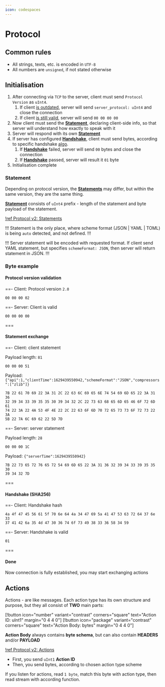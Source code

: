 ```yaml
---
icon: codespaces
---
```


# Protocol

## Common rules

+ All strings, texts, etc. is encoded in `UTF-8`
+ All numbers are `unsigned`, if not stated otherwise

## Initialisation

1. After connecting via `TCP` to the server, client must send `Protocol Version` as `uInt4`.
   1. If client [is outdated](2.0.md#client), server will send `server_protocol: uInt4` and close the connection
   2. If client [is still valid](2.0.md#client), server will send `00 00 00 00`
2. Now client must send the [**Statement**](2.0.md#statement), declaring client-side info, so that server will
   understand how exactly to speak with it
3. Server will respond with its own [**Statement**](2.0.md#statement)
4. If server has configured [**Handshake**](2.0.md#handshake), client must send bytes, according to specific handshake
   [algo](2.0.md#handshake-sha256).
   1. If [**Handshake**](2.0.md#handshake) failed, server will send `00` bytes and close the connection
   2. If [**Handshake**](2.0.md#handshake) passed, server will result it `01` byte
5. Initialisation complete

### Statement

Depending on protocol version, the [**Statements**](2.0.md#statement) may differ, but within the same version, they are
the same thing.

[**Statement**](2.0.md#statement) consists of `uInt4` prefix - length of the statement and byte payload of the
statement.

[!ref Protocol v2: Statements](2.0.md#statement)

!!!
Statement is the only place, where scheme format (JSON | YAML | TOML) is being `auto` detected, and not defined.
!!!

!!!
Server statement will be encoded with requested format. If client send YAML statement, but
specifies `schemeFormat: JSON`, then server will return statement in JSON.
!!!

### Byte example

#### Protocol version validation

==- Client: Protocol version `2.0`

```
00 00 00 02
```

==- Server: Client is valid

```
00 00 00 00
```

===

#### Statement exchange

==- Client: client statement

Payload length: `81`

```
00 00 00 51
```

Payload: `{"api":1,"clientTime":1629439550942,"schemeFormat":"JSON","compressors":["zlib"]}`

```
7B 22 61 70 69 22 3A 31 2C 22 63 6C 69 65 6E 74 54 69 6D 65 22 3A 31 36 
32 39 34 33 39 35 35 30 39 34 32 2C 22 73 63 68 65 6D 65 46 6F 72 6D 61 
74 22 3A 22 4A 53 4F 4E 22 2C 22 63 6F 6D 70 72 65 73 73 6F 72 73 22 3A 
5B 22 7A 6C 69 62 22 5D 7D
``` 

==- Server: server statement

Payload length: `28`

```
00 00 00 1C
``` 

Payload: `{"serverTime":1629439550942}`

```
7B 22 73 65 72 76 65 72 54 69 6D 65 22 3A 31 36 32 39 34 33 39 35 35 30 
39 34 32 7D
```

===

#### Handshake (SHA256)

==- Client: Handshake hash

```
4a 4f 47 45 56 61 5f 70 6e 64 4a 34 47 69 5a 41 47 53 63 72 64 37 6e 33 
37 41 42 6a 35 4d 47 30 36 74 6f 73 49 38 33 36 58 34 59
```

==- Server: Handshake is valid

```
01
```

===

#### Done

Now connection is fully established, you may start exchanging actions

## Actions

Actions - are like messages. Each action type has its own structure and purpose, but they all consist of **TWO** main
parts:

[!button icon="number" variant="contrast" corners="square" text="Action ID: uInt1" margin="0 4 4 0"]
[!button icon="package" variant="contrast" corners="square" text="Action Body: bytes" margin="0 4 4 0"]

**Action Body** always contains **byte schema**, but can also contain **HEADERS** and/or **PAYLOAD**

[!ref Protocol v2: Actions](2.0.md#actions)

+ First, you send `uInt1` **Action ID**
+ Then, you send bytes, according to chosen action type scheme

If you listen for actions, read `1 byte`, match this byte with action type, then read stream with according function.